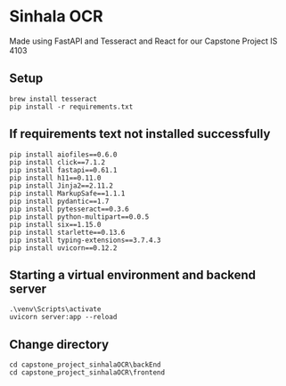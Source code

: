 # Sinhala OCR
Made using FastAPI and Tesseract and React for our Capstone Project IS 4103

## Setup
```
brew install tesseract
pip install -r requirements.txt
```

## If requirements text not installed successfully 

```
pip install aiofiles==0.6.0
pip install click==7.1.2
pip install fastapi==0.61.1
pip install h11==0.11.0
pip install Jinja2==2.11.2
pip install MarkupSafe==1.1.1
pip install pydantic==1.7
pip install pytesseract==0.3.6
pip install python-multipart==0.0.5
pip install six==1.15.0
pip install starlette==0.13.6
pip install typing-extensions==3.7.4.3
pip install uvicorn==0.12.2
```

## Starting a virtual environment and backend server
```
.\venv\Scripts\activate
uvicorn server:app --reload
```

## Change directory
```
cd capstone_project_sinhalaOCR\backEnd
cd capstone_project_sinhalaOCR\frontend
```

